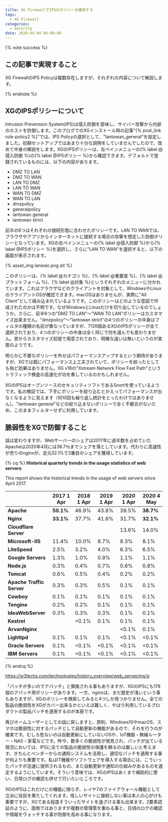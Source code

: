 ```yaml
---
title: XG FirewallでIPSのポリシーを確認する
tags:
  - XG Firewall
categories:
  - Security
date: 2020-05-04 09:00:00
---
```


{% note success  %}

## この記事で実現すること

XG FirewallのIPS Policyは複数存在しますが、それぞれの内容について解説します。

{% endnote %}

<!-- more -->

## XGのIPSポリシーについて

Intrusion Prevension System(IPS)は侵入防御を意味し、サイバー攻撃から内部のホストを防御します。このブログでのXGインストール時の記事"{% post_link rule-policy2 %}"では、IPS Policyの選択として、"lantowan_general"を設定しました。初期セットアップではあまり十分な説明をしていませんでしたので、改めて中身の解説をします。XGのIPSポリシーは、左ペインメニューの{% label @侵入防御 %}の{% label @IPSポリシー %}から確認できます。デフォルトで登録されているものには、以下の内容があります。

- DMZ TO LAN
- DMZ TO WAN
- LAN TO DMZ
- LAN TO WAN
- WAN TO DMZ
- WAN TO LAN
- dmzpolicy
- generalpolicy
- lantowan general
- lantowan strict

前半の6つはそれぞれの接続形態に合わせたポリシーです。LAN TO WANでは、ブラウザやアプリからインターネットに接続する場合の攻撃を想定した防御ポリシーとなっています。XGの左ペインメニューの{% label @侵入防御 %}から{% label @IPSポリシー %}を選択し、さらに"LAN TO WAN"を選択すると、以下の画面が表示されます。

{% asset_img lanwan.png alt %}

このポリシーは、{% label @カテゴリ %}、{% label @重要度 %}、{% label @プラットフォーム %}、{% label @対象 %}というそれぞれのメニューに分かれています。これはブラウザなどのクライアントを対象として、WindowsやLinuxのクライアントOSが確認できます。macOSはありませんが、実際に"All Client"として組み込まれているようです。このポリシーはどのような意図で作成されたのかは不明です。なぜWindowsとLinuxだけを切り出しているのでしょうか。さらに、前半6つの"DMZ TO LAN"〜”WAN TO LAN”ポリシーはカスタマイズ出来ません。"dmzpolicy"〜"lantowan strict"の4つのポリシーの中身はフィルタの種類の名前が異なっていますが、7126個あるXGのIPSポリシーが全て選択されており、4つのポリシーの中身は全く同じで何を選んでも変わりません。昔からカスタマイズ前提で用意されており、明確な違いは無いというのが実態のようです。

明らかに不要なポリシーを外せばパフォーマンスアップするという期待がありますが、XGでは既にパフォーマンス上工夫されていて、ポリシーを絞ったとしても殆ど効果はありません。XG v18の"Xstream Network Flow Fast Path"というトラフィック検査の高速化が功を奏しているのかもしれません。

XGのIPSはオープンソースのセキュリティソフトであるSnortを使っているようです。私の検証では、下手にポリシーを絞り込むとかえってパフォーマンスが出なくなるように見えます（何10回も繰り返し統計をとったわけではありません）。"lantowan general"などの絞り込まないポリシーで全く不都合がないため、このままフィルターせずに利用しています。

## 脆弱性をXGで防御すること

話は変わりますが、Webサーバーのシェアは2017年に過半数を占めていたApacheは2020年4月には38.7％までシェアを落としています。代わりに高速性が売りのnginxが、足元32.1%で2番目のシェアを獲得しています。

{% cq %} 
**Historical quarterly trends in the usage statistics of web servers**

This report shows the historical trends in the usage of web servers since April 2017.

|                           | 2017 1 Apr | 2018 1 Apr | 2019 1 Apr | 2020 1 Apr | 2020 4 May |
| ------------------------- | ---------- | ---------- | ---------- | ---------- | ---------- |
| **Apache**                | **50.1%**  | 46.9%      | 43.8%      | 39.5%      | **38.7%**  |
| **Nginx**                 | **33.1%**  | 37.7%      | 41.6%      | 31.7%      | **32.1%**  |
| **Cloudflare Server**     |            |            |            | 13.6%      | 14.0%      |
| **Microsoft-IIS**         | 11.4%      | 10.0%      | 8.7%       | 8.3%       | 8.1%       |
| **LiteSpeed**             | 2.5%       | 3.2%       | 4.0%       | 6.3%       | 6.5%       |
| **Google Servers**        | 1.3%       | 1.0%       | 0.9%       | 1.1%       | 1.1%       |
| **Node.js**               | 0.3%       | 0.4%       | 0.7%       | 0.8%       | 0.8%       |
| **Tomcat**                | 0.6%       | 0.5%       | 0.4%       | 0.2%       | 0.2%       |
| **Apache Traffic Server** | 0.3%       | 0.3%       | 0.5%       | 0.1%       | 0.1%       |
| **Cowboy**                | 0.1%       | 0.1%       | 0.1%       | 0.1%       | 0.1%       |
| **Tengine**               | 0.2%       | 0.2%       | 0.1%       | 0.1%       | 0.1%       |
| **IdeaWebServer**         | 0.3%       | 0.3%       | 0.3%       | 0.1%       | 0.1%       |
| **Kestrel**               |            | <0.1%      | 0.1%       | 0.1%       | 0.1%       |
| **ArvanNginx**            |            |            |            | <0.1%      | 0.1%       |
| **Lighttpd**              | 0.1%       | 0.1%       | 0.1%       | <0.1%      | <0.1%      |
| **Oracle Servers**        | 0.1%       | <0.1%      | <0.1%      | <0.1%      | <0.1%      |
| **IBM Servers**           | 0.1%       | <0.1%      | <0.1%      | <0.1%      | <0.1%      |

{% endcq %} 

https://w3techs.com/technologies/history_overview/web_server/ms/q

「パッチが多いのでアパッチ」と揶揄される事もありますが、XGのIPSにも178個のアパッチ用ポリシーがあります。一方、nginxは、まだ歴史が浅いという事もありますが、XGのポリシーを検索してみると4つしか見つかりません。全ての製品の脆弱性をXGがカバー出来るかといえば難しく、やはり利用しているプロダクトの製品パッチを適用するのが本筋です。

再びホームユーザーとしての話に戻しますと、原則、Windows10やmacOS、スマホは脆弱性に対するパッチとして自動更新の機能があるので、それを行うのが確実です。むしろ危ないのは自動更新にしていないOSや、IoT機器・無線ルーター・NAS・家電などです。昨今、数多くの脆弱性が発見され、パッチが出ている現況においては、IPSに全ての製品の脆弱性の保護を頼るのは厳しいと考えます。きちんとベンダーからの通知システムを活用し、適切なパッチを適用する事が何よりも重要です。私はIT機器やソフトウェアを導入する場合には、こういったパッチが迅速に提供されるもの、また自動更新や通知の仕組みがあるものを選定するようにしています。そういう意味では、XGのIPSはあくまで補助的に使い、日常ログの確認も併せて行いたいところです。

XGのIPSはこれだけにの機能に限らず、レイヤ7のファイアウォール機能として立派に役目を果たしてくれます。怪しいサイトに接続しない事は本人の心がけも重要ですが、XGである程度そういったサイトを遠ざける事も出来ます。2要素認証のように、面倒ではありますが複数の管理策を重ねる事と、日頃のログの確認や情報をウォッチする事が防御を高める事になります。

